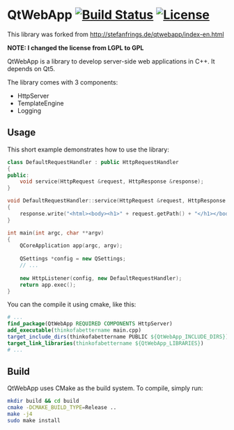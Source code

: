 # QtWebApp [![Build Status](https://img.shields.io/travis/msrd0/QtWebApp/master.svg)](https://travis-ci.org/msrd0/QtWebApp) [![License](https://img.shields.io/badge/license-GPL--3.0-blue.svg)](https://www.gnu.org/licenses/gpl-3.0)

This library was forked from http://stefanfrings.de/qtwebapp/index-en.html

**NOTE: I changed the license from LGPL to GPL**


QtWebApp is a library to develop server-side web applications in C++. It depends on Qt5.

The library comes with 3 components:

- HttpServer
- TemplateEngine
- Logging

## Usage

This short example demonstrates how to use the library:

```C++
class DefaultRequestHandler : public HttpRequestHandler
{
public:
	void service(HttpRequest &request, HttpResponse &response);
}

void DefaultRequestHandler::service(HttpRequest &request, HttpResponse &response)
{
	response.write("<html><body><h1>" + request.getPath() + "</h1></body></html>");
}

int main(int argc, char **argv)
{
	QCoreApplication app(argc, argv);
	
	QSettings *config = new QSettings;
	// ...
	
	new HttpListener(config, new DefaultRequestHandler);
	return app.exec();
}
```

You can the compile it using cmake, like this:

```CMake
# ...
find_package(QtWebApp REQUIRED COMPONENTS HttpServer)
add_executable(thinkofabettername main.cpp)
target_include_dirs(thinkofabettername PUBLIC ${QtWebApp_INCLUDE_DIRS})
target_link_libraries(thinkofabettername ${QtWebApp_LIBRARIES})
# ...
```

## Build

QtWebApp uses CMake as the build system. To compile, simply run:

```bash
mkdir build && cd build
cmake -DCMAKE_BUILD_TYPE=Release ..
make -j4
sudo make install
```
